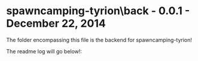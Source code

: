 spawncamping-tyrion\back - 0.0.1 - December 22, 2014
=========================

The folder encompassing this file is the backend for spawncamping-tyrion!

The readme log will go below!: